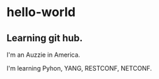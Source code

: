 # hello-world

## Learning git hub.

I'm an Auzzie in America. 

I'm learning Pyhon, YANG, RESTCONF, NETCONF.
